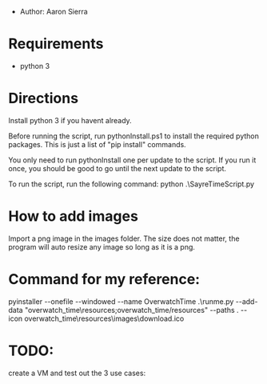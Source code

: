 - Author: Aaron Sierra

# Requirements

- python 3

# Directions

Install python 3 if you havent already.

Before running the script, run pythonInstall.ps1 to install the required python packages.
This is just a list of "pip install" commands.

You only need to run pythonInstall one per update to the script. If you run it
once, you should be good to go until the next update to the script.

To run the script, run the following command:
python .\SayreTimeScript.py

# How to add images

Import a png image in the images folder. The size does not matter, the program will
auto resize any image so long as it is a png.


# Command for my reference:
pyinstaller --onefile --windowed --name OverwatchTime .\runme.py --add-data "overwatch_time\resources;overwatch_time/resources" --paths . --icon overwatch_time\resources\images\download.ico


# TODO:
create a VM and test out the 3 use cases:


